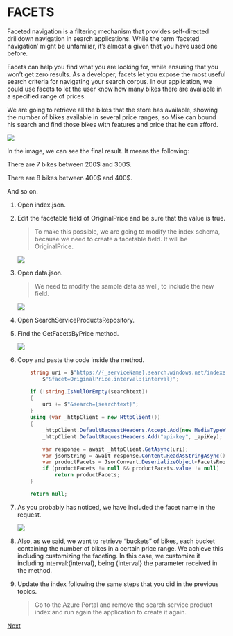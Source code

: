# FACETS

Faceted navigation is a filtering mechanism that provides self-directed drilldown navigation in search applications. While the term ‘faceted navigation’ might be unfamiliar, it’s almost a given that you have used one before.

Facets can help you find what you are looking for, while ensuring that you won’t get zero results. As a developer, facets let you expose the most useful search criteria for navigating your search corpus. In our application, we could use facets to let the user know how many bikes there are available in a specified range of prices.

We are going to retrieve all the bikes that the store has available, showing the number of bikes available in several price ranges, so Mike can bound his search and find those bikes with features and price that he can afford.

![](img/image40.jpg)

In the image, we can see the final result. It means the following:

There are 7 bikes between 200$ and 300$.

There are 8 bikes between 400$ and 400$.

And so on.

1.	Open index.json.	

1.	Edit the facetable field of OriginalPrice and be sure that the value is true.	

    > To make this possible, we are going to modify the index schema, because we need to create a facetable field. It will be OriginalPrice.

    ![](img/image41.jpg)

1.	Open data.json.	

    > We need to modify the sample data as well, to include the new field.

    ![](img/image42.jpg)

1.	Open SearchServiceProductsRepository. 

1.	Find the GetFacetsByPrice method.

    ![](img/image43.jpg)

1.	Copy and paste the code inside the method.

    ```csharp
        string uri = $"https://{_serviceName}.search.windows.net/indexes/{_indexer}/docs?api-version=2015-02-28" +
            $"&facet=OriginalPrice,interval:{interval}";

        if (!string.IsNullOrEmpty(searchtext))
        {
            uri += $"&search={searchtext}";
        }
        using (var _httpClient = new HttpClient())
        {
            _httpClient.DefaultRequestHeaders.Accept.Add(new MediaTypeWithQualityHeaderValue("application/json"));
            _httpClient.DefaultRequestHeaders.Add("api-key", _apiKey);

            var response = await _httpClient.GetAsync(uri);
            var jsonString = await response.Content.ReadAsStringAsync();
            var productFacets = JsonConvert.DeserializeObject<FacetsRootObject>(jsonString);
            if (productFacets != null && productFacets.value != null)
                return productFacets;
        }

        return null;
    ```	

1.	As you probably has noticed, we have included the facet name in the request.

    ![](img/image44.jpg)
    
1.	Also, as we said, we want to retrieve “buckets” of bikes, each bucket containing the number of bikes in a certain price range. We achieve this including customizing the faceting. In this case, we customize it including interval:{interval}, being {interval} the parameter received in the method.

1.	Update the index following the same steps that you did in the previous topics.

    > Go to the Azure Portal and remove the search service product index and run again the application to create it again.

<a href="7.ScoringProfile.md">Next</a>  
